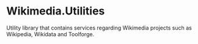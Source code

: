 # Wikimedia.Utilities
Utility library that contains services regarding Wikimedia projects such as Wikipedia, Wikidata and Toolforge.
